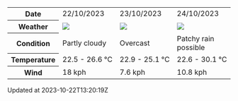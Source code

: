 
<table>
    <tr>
        <th>Date</th>
        <td>22/10/2023</td><td>23/10/2023</td><td>24/10/2023</td>
    </tr>
    <tr>
        <th>Weather</th>
        <td><img src="https://cdn.weatherapi.com/weather/64x64/day/116.png"/></td><td><img src="https://cdn.weatherapi.com/weather/64x64/day/122.png"/></td><td><img src="https://cdn.weatherapi.com/weather/64x64/day/176.png"/></td>
    </tr>
    <tr>
        <th>Condition</th>
        <td width="200px">Partly cloudy</td><td width="200px">Overcast</td><td width="200px">Patchy rain possible</td>
    </tr>
    <tr>
        <th>Temperature</th>
        <td>22.5 -  26.6 °C</td><td>22.9 -  25.1 °C</td><td>22.6 -  30.1 °C</td>
    </tr>
    <tr>
        <th>Wind</th>
        <td>18 kph</td><td>7.6 kph</td><td>10.8 kph</td>
    </tr>
</table>


Updated at 2023-10-22T13:20:19Z
